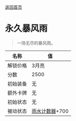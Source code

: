 [返回首页](index.md)  
# 永久暴风雨  
> 一场无尽的暴风雨。  
  
名称  |  值  
----  |  ----  
解锁价格  |  3月亮  
分数  |  2500  
初始装备  |  无  
额外卡牌  |  无  
初始状态  |  无  
被动状态  |  [雨水计数器](RainCounter.md)+700  
